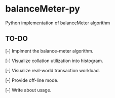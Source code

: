 # balanceMeter-py
Python implementation of balanceMeter algorithm

## TO-DO
[-] Implment the balance-meter algorithm.

[-] Visualize collation utilization into histogram.

[-] Visualize real-world transaction workload.

[-] Provide off-line mode.

[-] Write about usage.
